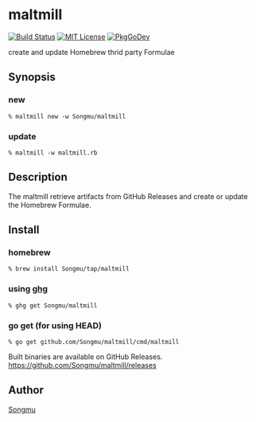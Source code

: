 maltmill
=======

[![Build Status](https://travis-ci.org/Songmu/maltmill.png?branch=master)][travis]
[![MIT License](http://img.shields.io/badge/license-MIT-blue.svg?style=flat-square)][license]
[![PkgGoDev](https://pkg.go.dev/badge/github.com/Songmu/maltmill)][PkgGoDev]

[travis]: https://travis-ci.org/Songmu/maltmill
[license]: https://github.com/Songmu/maltmill/blob/master/LICENSE
[PkgGoDev]: https://pkg.go.dev/github.com/Songmu/maltmill

create and update Homebrew thrid party Formulae

## Synopsis

### new

```console
% maltmill new -w Songmu/maltmill
```

### update

```console
% maltmill -w maltmill.rb
```

## Description

The maltmill retrieve artifacts from GitHub Releases and create or update
the Homebrew Formulae.

## Install

### homebrew

```console
% brew install Songmu/tap/maltmill
```

### using [ghg](https://github.com/Songmu/ghg)

```console
% ghg get Songmu/maltmill
```

### go get (for using HEAD)

```console
% go get github.com/Songmu/maltmill/cmd/maltmill
```

Built binaries are available on GitHub Releases.
https://github.com/Songmu/maltmill/releases

## Author

[Songmu](https://github.com/Songmu)

